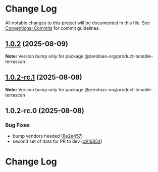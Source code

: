 # Change Log

All notable changes to this project will be documented in this file.
See [Conventional Commits](https://conventionalcommits.org) for commit guidelines.

## [1.0.2](https://github.com/zerobias-org/product/compare/@zerobias-org/product-tenable-terrascan@1.0.2-rc.1...@zerobias-org/product-tenable-terrascan@1.0.2) (2025-08-09)

**Note:** Version bump only for package @zerobias-org/product-tenable-terrascan





## [1.0.2-rc.1](https://github.com/zerobias-org/product/compare/@zerobias-org/product-tenable-terrascan@1.0.2-rc.0...@zerobias-org/product-tenable-terrascan@1.0.2-rc.1) (2025-08-08)

**Note:** Version bump only for package @zerobias-org/product-tenable-terrascan





## 1.0.2-rc.0 (2025-08-08)


### Bug Fixes

* bump vendors needed ([8e2e457](https://github.com/zerobias-org/product/commit/8e2e457e0b5d7141a05e8f2c178bc2854f2b7178))
* second set of data for PR to dev ([c916854](https://github.com/zerobias-org/product/commit/c916854bcf229b1c2042ffdea18472d66a061aaf))





# Change Log
